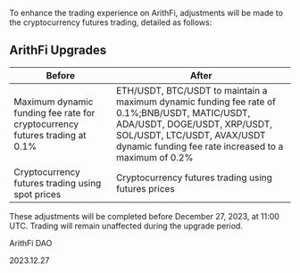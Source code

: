 To enhance the trading experience on ArithFi, adjustments will be made to the cryptocurrency futures trading, detailed as follows:
## ArithFi Upgrades
| Before | After |
| --- | --- |
| Maximum dynamic funding fee rate for cryptocurrency futures trading at 0.1% | ETH/USDT, BTC/USDT to maintain a maximum dynamic funding fee rate of 0.1%;BNB/USDT, MATIC/USDT, ADA/USDT, DOGE/USDT, XRP/USDT, SOL/USDT, LTC/USDT, AVAX/USDT dynamic funding fee rate increased to a maximum of 0.2% |
| Cryptocurrency futures trading using spot prices | Cryptocurrency futures trading using futures prices |

These adjustments will be completed before December 27, 2023, at 11:00 UTC. Trading will remain unaffected during the upgrade period.

ArithFi DAO

2023.12.27
